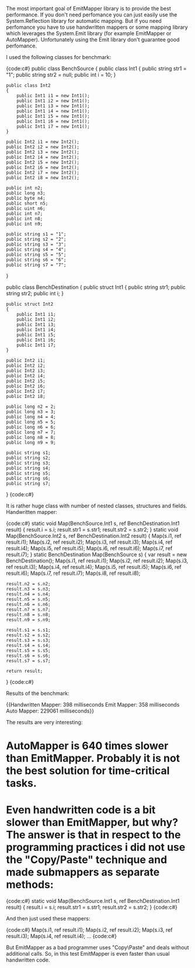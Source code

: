The most important goal of EmitMapper library is to provide the best performance. If you don't need perfomance you can just easily use the System.Reflection library for automatic mapping. But if you need perfomance you have to use handwritten mappers or some mapping library which leverages the System.Emit library (for example EmitMapper or AutoMapper). Unfortunately using the Emit library don't guarantee good perfomance. 

I used the following classes for benchmark:

{code:c#}
public class BenchSource
{
	public class Int1
	{
		public string str1 = "1";
		public string str2 = null;
		public int i = 10;
	}

	public class Int2
	{
		public Int1 i1 = new Int1();
		public Int1 i2 = new Int1();
		public Int1 i3 = new Int1();
		public Int1 i4 = new Int1();
		public Int1 i5 = new Int1();
		public Int1 i6 = new Int1();
		public Int1 i7 = new Int1();
	}

	public Int2 i1 = new Int2();
	public Int2 i2 = new Int2();
	public Int2 i3 = new Int2();
	public Int2 i4 = new Int2();
	public Int2 i5 = new Int2();
	public Int2 i6 = new Int2();
	public Int2 i7 = new Int2();
	public Int2 i8 = new Int2();

	public int n2;
	public long n3;
	public byte n4;
	public short n5;
	public uint n6;
	public int n7;
	public int n8;
	public int n9;

	public string s1 = "1";
	public string s2 = "2";
	public string s3 = "3";
	public string s4 = "4";
	public string s5 = "5";
	public string s6 = "6";
	public string s7 = "7";

}

public class BenchDestination
{
	public struct Int1
	{
		public string str1;
		public string str2;
		public int i;
	}

	public struct Int2
	{
		public Int1 i1;
		public Int1 i2;
		public Int1 i3;
		public Int1 i4;
		public Int1 i5;
		public Int1 i6;
		public Int1 i7;
	}

	public Int2 i1;
	public Int2 i2;
	public Int2 i3;
	public Int2 i4;
	public Int2 i5;
	public Int2 i6;
	public Int2 i7;
	public Int2 i8;

	public long n2 = 2;
	public long n3 = 3;
	public long n4 = 4;
	public long n5 = 5;
	public long n6 = 6;
	public long n7 = 7;
	public long n8 = 8;
	public long n9 = 9;

	public string s1;
	public string s2;
	public string s3;
	public string s4;
	public string s5;
	public string s6;
	public string s7;
}
{code:c#}

It is rather huge class with number of nested classes, structures and fields. 
Handwritten mapper:

{code:c#}
static void Map(BenchSource.Int1 s, ref BenchDestination.Int1 result)
{
	result.i = s.i;
	result.str1 = s.str1;
	result.str2 = s.str2;
}
static void Map(BenchSource.Int2 s, ref BenchDestination.Int2 result)
{
	Map(s.i1, ref result.i1);
	Map(s.i2, ref result.i2);
	Map(s.i3, ref result.i3);
	Map(s.i4, ref result.i4);
	Map(s.i5, ref result.i5);
	Map(s.i6, ref result.i6);
	Map(s.i7, ref result.i7);
}
static BenchDestination Map(BenchSource s)
{
	var result = new BenchDestination();
	Map(s.i1, ref result.i1);
	Map(s.i2, ref result.i2);
	Map(s.i3, ref result.i3);
	Map(s.i4, ref result.i4);
	Map(s.i5, ref result.i5);
	Map(s.i6, ref result.i6);
	Map(s.i7, ref result.i7);
	Map(s.i8, ref result.i8);

	result.n2 = s.n2;
	result.n3 = s.n3;
	result.n4 = s.n4;
	result.n5 = s.n5;
	result.n6 = s.n6;
	result.n7 = s.n7;
	result.n8 = s.n8;
	result.n9 = s.n9;

	result.s1 = s.s1;
	result.s2 = s.s2;
	result.s3 = s.s3;
	result.s4 = s.s4;
	result.s5 = s.s5;
	result.s6 = s.s6;
	result.s7 = s.s7;

	return result;
}
{code:c#}

Results of the benchmark:

{{Handwritten Mapper: 398 milliseconds
Emit Mapper: 358 milliseconds
Auto Mapper: 229061 milliseconds}}

The results are very interesting:
# AutoMapper is 640 times slower than EmitMapper. Probably it is not the best solution for time-critical tasks.
# Even handwritten code is a bit slower than EmitMapper, but why? The answer is that in respect to the programming practices i did not use the "Copy/Paste" technique and made submappers as separate methods:

{code:c#}
static void Map(BenchSource.Int1 s, ref BenchDestination.Int1 result)
{
	result.i = s.i;
	result.str1 = s.str1;
	result.str2 = s.str2;
}
{code:c#}

And then just used these mappers:

{code:c#}
Map(s.i1, ref result.i1);
Map(s.i2, ref result.i2);
Map(s.i3, ref result.i3);
Map(s.i4, ref result.i4);
...
{code:c#}

But EmitMapper as a bad programmer uses "Copy\Paste" and deals without additional calls. So, in this test EmitMapper is even faster than usual handwritten code.